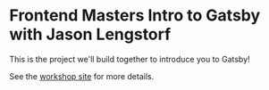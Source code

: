 # Frontend Masters Intro to Gatsby with Jason Lengstorf

This is the project we'll build together to introduce you to Gatsby!

See the [workshop site](https://frontendmasters.learnwithjason.dev/intro-to-gatsby/) for more details.

<!-- <figure class="post-image">
    <img src="/image/foo.jpg" alt="Some images">
    <figcaption>
        A caption
        <span class="photo-credit">Credit: Jane Doe</span>
    </figcaption>
</figure> -->


